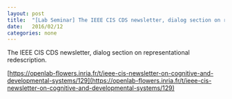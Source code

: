 ```yaml
---
layout: post
title:  "[Lab Seminar] The IEEE CIS CDS newsletter, dialog section on representational redescription."
date:   2016/02/12
categories: none
---
```




The IEEE CIS CDS newsletter, dialog section on representational redescription.







[https://openlab-flowers.inria.fr/t/ieee-cis-newsletter-on-cognitive-and-developmental-systems/129](https://openlab-flowers.inria.fr/t/ieee-cis-newsletter-on-cognitive-and-developmental-systems/129)



 

